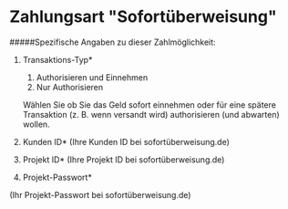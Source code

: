 # Zahlungsart "Sofortüberweisung"

#####Spezifische Angaben zu dieser Zahlmöglichkeit:

1. Transaktions-Typ* 
	1. Authorisieren und Einnehmen
	2. Nur Authorisieren
	
	Wählen Sie ob Sie das Geld sofort einnehmen oder für eine spätere Transaktion (z. B. wenn versandt wird) authorisieren (und abwarten) wollen.

2. Kunden ID*
(Ihre Kunden ID bei sofortüberweisung.de)

3. Projekt ID*
(Ihre Projekt ID bei sofortüberweisung.de)

4. Projekt-Passwort*

(Ihr Projekt-Passwort bei sofortüberweisung.de)